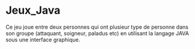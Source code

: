 # Jeux_Java

Ce jeu joue entre deux personnes qui ont plusieur type de personne dans son groupe (attaquant, soigneur, paladus etc) en utilisant la langage JAVA sous une interface graphique.
